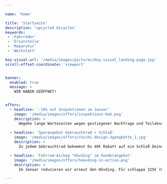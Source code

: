 ```yaml
---

name: 'home'

title: 'Startseite'
description: 'upcycled bicycles'
keywords:
 - 'Fahrräder'
 - 'Ersatzteile'
 - 'Reparatur'
 - 'Werkstatt' 

key-visual-url: '/media/images/pictures/key-visual_landing-page.jpg'
scroll-offset-coordinate: 'viewport'


banner:
  enabled: true
  message: >
    WIR HABEN GEÖFFNET!


offers:
  - headline: '-10% auf Inspektionen im Januar'
    image: '/media/images/offers/inspektions-bob.png'
    description: >
      Umgehe lange Wartezeiten wegen gestiegener Nachfrage und Teileknappheit und lass' Dein Rad frühjahrsauglich machen. (Normalpreis: 60€ excl. zu ersetzende Teile+ evtl anfallende Montage)
  
  - headline: 'Sparangebot Gebrauchtrad + Schloß'
    image: '/media/images/offers/chichi-design-3gangkette_1.jpg'
    description: >
      Zu jedem Gebrauchtrad bekommst Du 40€ Rabatt auf ein Schloß Deiner Wahl (Angebot gültig solange der Vorrat reicht. Der Schloßwert muß sein: 40€ oder höher)

  - headline: 'Fahrrad-Airbag "Hövding" im Sonderangebot'
    image: '/media/images/offers/hoevding-in-action.png'
    description: >
      Im Januar reduzieren wir erneut den Hövding. Für schlappe 325€ (UVP: 349,95€) hängt der premium Kopfschutz zum günstigen Preis auch bald um Deinen Hals.

---
```

